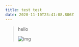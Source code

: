 ```yaml
---
title: test test
date: 2020-11-10T23:41:08.806Z
---
```

> hello
>
> ![img](/img/cool-avatars-anonymous-avatar-1531835933.jpg "img")